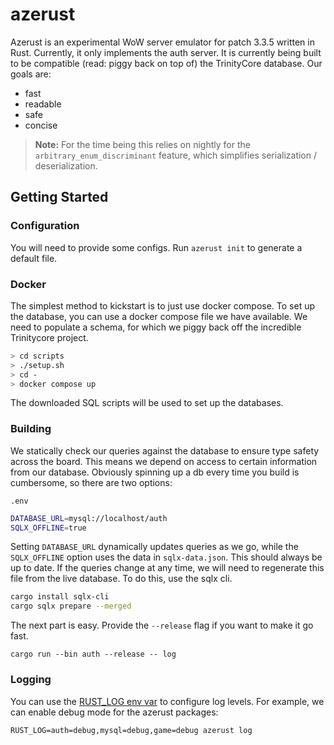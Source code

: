 # azerust

Azerust is an experimental WoW server emulator for patch 3.3.5
written in Rust. Currently, it only implements the auth server.
It is currently being built to be compatible (read: piggy back
on top of) the TrinityCore database. Our goals are:

- fast
- readable
- safe
- concise

> **Note:** For the time being this relies on nightly for the
> `arbitrary_enum_discriminant` feature, which simplifies
> serialization / deserialization.

## Getting Started

### Configuration

You will need to provide some configs. Run `azerust init` to
generate a default file.

### Docker

The simplest method to kickstart is to just use docker compose.
To set up the database, you can use a docker compose file we have
available. We need to populate a schema, for which we piggy back
off the incredible Trinitycore project.

```bash
> cd scripts
> ./setup.sh
> cd -
> docker compose up
```

The downloaded SQL scripts will be used to set up the databases.

### Building

We statically check our queries against the database to ensure
type safety across the board. This means we depend on access to
certain information from our database. Obviously spinning up a
db every time you build is cumbersome, so there are two options:

`.env`
```bash
DATABASE_URL=mysql://localhost/auth
SQLX_OFFLINE=true
```

Setting `DATABASE_URL` dynamically updates queries as we go, while
the `SQLX_OFFLINE` option uses the data in `sqlx-data.json`. This
should always be up to date. If the queries change at any time, we
will need to regenerate this file from the live database. To do
this, use the sqlx cli.

```bash
cargo install sqlx-cli
cargo sqlx prepare --merged
```

The next part is easy. Provide the `--release` flag if you want to
make it go fast.

```
cargo run --bin auth --release -- log
```

### Logging

You can use the [RUST_LOG env var](https://rust-lang-nursery.github.io/rust-cookbook/development_tools/debugging/config_log.html) to configure log levels.
For example, we can enable debug mode for the azerust packages:

```
RUST_LOG=auth=debug,mysql=debug,game=debug azerust log
```

